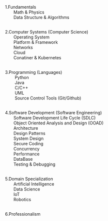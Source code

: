 1.Fundamentals <br />
  Math & Physics <br />
  Data Structure & Algorithms <br /> <br />

2.Computer Systems (Computer Science) <br />
  Operating System <br />
  Platform & Framework <br />
  Networks <br />
  Cloud <br />
  Conatiner & Kubernetes <br /> <br />

3.Programming (Languages) <br />
   Python <br />
   Java <br />
   C/C++ <br />
   UML <br />
   Source Control Tools (Git/Github) <br /> <br />

4.Software Development (Software Engineering) <br />
  Software Development Life Cycle (SDLC) <br />
  Object Oriented Analysis and Design (OOAD) <br />
  Architecture <br />
  Design Patterns <br />
  System Design <br />
  Secure Coding <br />
  Concurrency <br />
  Performance <br />
  DataBase <br />
  Testing & Debugging <br /> <br />

5.Domain Specialization <br />
  Artificial Intelligence <br />
  Data Science <br />
  IoT <br />
  Robotics <br />  <br />

6.Professionalism <br /> <br />